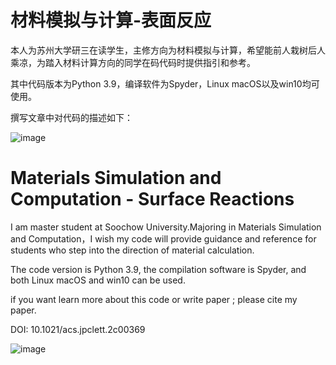 # 材料模拟与计算-表面反应  


本人为苏州大学研三在读学生，主修方向为材料模拟与计算，希望能前人栽树后人乘凉，为踏入材料计算方向的同学在码代码时提供指引和参考。

其中代码版本为Python 3.9，编译软件为Spyder，Linux macOS以及win10均可使用。

撰写文章中对代码的描述如下：

![image](https://user-images.githubusercontent.com/60353745/178886074-0dc94050-a6a9-43e4-9798-874aa9cb3464.png)





# Materials Simulation and Computation - Surface Reactions

I am  master student at Soochow University.Majoring in Materials Simulation and Computation，I wish my code will provide guidance and reference for students who step into the direction of material calculation.

The code version is Python 3.9, the compilation software is Spyder, and both Linux macOS and win10 can be used.


if you want learn more about this code or write paper ; please cite my paper.


DOI: 10.1021/acs.jpclett.2c00369

![image](https://user-images.githubusercontent.com/60353745/178888649-66209b1f-7a07-4e13-b7ef-085d3733b885.png)




